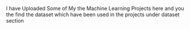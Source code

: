 I have Uploaded Some of My the Machine Learning Projects here and you the find the dataset which have been used in the projects under dataset section

